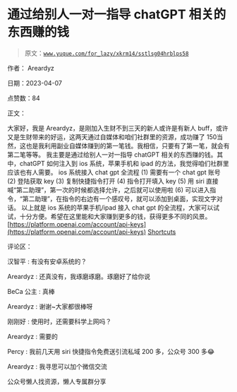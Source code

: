 # 通过给别人一对一指导 chatGPT 相关的东西赚的钱

> 原文：[`www.yuque.com/for_lazy/xkrm14/sstlsg04hrblps58`](https://www.yuque.com/for_lazy/xkrm14/sstlsg04hrblps58)

作者： Areardyz

日期：2023-04-07

点赞数：84

正文：

大家好，我是 Areardyz，是刚加入生财不到三天的新人或许是有新人 buff，或许又是生财带来的好运，这两天通过自媒体和咱们社群里的资源，成功赚了 150当然，这也是我利用副业自媒体赚到的第一笔钱。我相信，只要有了第一笔，就会有第二笔等等。 我主要是通过给别人一对一指导 chatGPT 相关的东西赚的钱。其中，chatGPT 如何注入到 ios 系统，苹果手机和 ipad 的方法，我觉得咱们社群里应该也有人需要。 ios 系统接入 chat gpt 全流程 (1) 需要有一个 chat gpt 账号 (2) 登陆获取 key (3) 复制快捷指令打开 (4) 指令打开填入 key (5) 用 siri 直接喊“第二助理”，第一次的时候都选择允许，之后就可以使用啦 (6) 可以进入指令，“第二助理”，在指令的右边有一个感叹号，就可以添加到桌面，实现文字对话。 以上就是 ios 系统的苹果手机/ipad 接入 chat gpt 的全流程，大家可以试试，十分方便。希望在这里能和大家赚到更多的钱，获得更多不同的风景。 [https://platform.openai.com/account/api-keys](https://platform.openai.com/account/api-keys) [Shortcuts](https://www.icloud.com/shortcuts/0fe479d95dad4888ab92c91bff571661)

评论区：

汉智平 : 有没有安卓系统的？

Areardyz : 还真没有，我琢磨琢磨。琢磨好了给你说

BeCa 公主 : 真棒

Areardyz : 谢谢~大家都很棒呀

刚刚好 : 使用时，还需要科学上网吗？

Areardyz : 需要的

Percy : 我前几天用 siri 快捷指令免费送引流私域 200 多，公众号 300 多😂

Areardyz : 我寻思可以加个微信交流

公众号懒人找资源，懒人专属群分享


